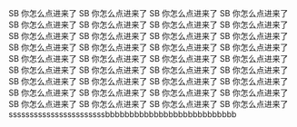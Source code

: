 SB 你怎么点进来了
SB 你怎么点进来了
SB 你怎么点进来了
SB 你怎么点进来了
SB 你怎么点进来了
SB 你怎么点进来了
SB 你怎么点进来了
SB 你怎么点进来了
SB 你怎么点进来了
SB 你怎么点进来了
SB 你怎么点进来了
SB 你怎么点进来了
SB 你怎么点进来了
SB 你怎么点进来了
SB 你怎么点进来了
SB 你怎么点进来了
SB 你怎么点进来了
SB 你怎么点进来了
SB 你怎么点进来了
SB 你怎么点进来了
SB 你怎么点进来了
SB 你怎么点进来了
SB 你怎么点进来了
SB 你怎么点进来了
SB 你怎么点进来了
SB 你怎么点进来了
SB 你怎么点进来了
SB 你怎么点进来了
SB 你怎么点进来了
SB 你怎么点进来了
SB 你怎么点进来了
SB 你怎么点进来了
SB 你怎么点进来了
SB 你怎么点进来了
SB 你怎么点进来了
SB 你怎么点进来了
sssssssssssssssssssssssbbbbbbbbbbbbbbbbbbbbbbbbbbb
